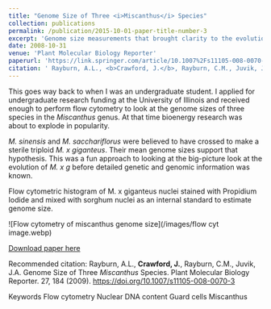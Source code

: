 ```yaml
---
title: "Genome Size of Three <i>Miscanthus</i> Species"
collection: publications
permalink: /publication/2015-10-01-paper-title-number-3
excerpt: 'Genome size measurements that brought clarity to the evolutionary history of allotriploid Miscanthus x giganteus.'
date: 2008-10-31
venue: 'Plant Molecular Biology Reporter'
paperurl: 'https://link.springer.com/article/10.1007%2Fs11105-008-0070-3'
citation: ' Rayburn, A.L., <b>Crawford, J.</b>, Rayburn, C.M., Juvik, J. A. (2009). &quot;Genome Size of Three <i>Miscanthus</i> Species. &quot; <i>Plant Molecular Biology Reporter</i>. 27(84).'
---
```

This goes way back to when I was an undergraduate student. I applied for undergraduate research funding at the University of Illinois and received enough to perform flow cytometry to look at the genome sizes of three species in the *Miscanthus* genus. At that time bioenergy research was about to explode in popularity.

*M. sinensis* and *M. sacchariflorus* were believed to have crossed to make a sterile triploid *M. x giganteus*. Their mean genome sizes support that hypothesis. This was a fun approach to looking at the big-picture look at the evolution of *M. x g* before detailed genetic and genomic information was known. 


Flow cytometric histogram of M. x giganteus nuclei stained with Propidium Iodide and mixed with sorghum nuclei as an internal standard to estimate genome size.


![Flow cytometry of miscanthus genome size](/images/flow cyt image.webp)



[Download paper here](https://link.springer.com/article/10.1007%2Fs11105-008-0070-3)

Recommended citation: Rayburn, A.L., **Crawford, J.**, Rayburn, C.M., Juvik, J.A. Genome Size of Three *Miscanthus* Species. Plant Molecular Biology Reporter. 27, 184 (2009). https://doi.org/10.1007/s11105-008-0070-3






Keywords
Flow cytometry
Nuclear DNA content
Guard cells
Miscanthus

